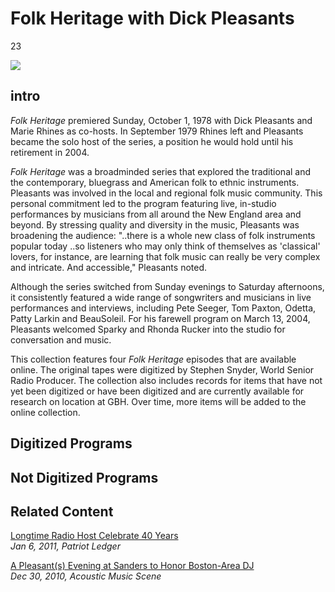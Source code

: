 # Folk Heritage with Dick Pleasants

23

![](https://s3.amazonaws.com/openvault.wgbh.org/special_collections/folk_heritage/folk_heritage.jpg)

## intro

*Folk Heritage* premiered Sunday, October 1, 1978 with Dick Pleasants and Marie Rhines as co-hosts. In September 1979 Rhines left and Pleasants became the solo host of the series, a position he would hold until his retirement in 2004.

*Folk Heritage* was a broadminded series that explored the traditional and the contemporary, bluegrass and American folk to ethnic instruments. Pleasants was involved in the local and regional folk music community. This personal commitment led to the program featuring live, in-studio performances by musicians from all around the New England area and beyond. By stressing quality and diversity in the music, Pleasants was broadening the audience: "..there is a whole new class of folk instruments popular today ..so listeners who may only think of themselves as 'classical' lovers, for instance, are learning that folk music can really be very complex and intricate. And accessible," Pleasants noted.

Although the series switched from Sunday evenings to Saturday afternoons, it consistently featured a wide range of songwriters and musicians in live performances and interviews, including Pete Seeger, Tom Paxton, Odetta, Patty Larkin and BeauSoleil. For his farewell program on March 13, 2004, Pleasants welcomed Sparky and Rhonda Rucker into the studio for conversation and music.

This collection features four *Folk Heritage* episodes that are available online. The original tapes were digitized by Stephen Snyder, World Senior Radio Producer. The collection also includes records for items that have not yet been digitized or have been digitized and are currently available for research on location at GBH. Over time, more items will be added to the online collection.

## Digitized Programs

[](http://localhost:3000/catalog?f[special_collection_tags][]=folk-heritage_program)

## Not Digitized Programs

[](http://localhost:3000/catalog?f[special_collection_tags][]=folk-heritage_not_digitized_program)

## Related Content

[Longtime Radio Host Celebrate 40 Years](https://www.patriotledger.com/entertainment/x2026719765/Longtime-radio-host-celebrates-40-years)<br>
*Jan 6, 2011, Patriot Ledger*

[A Pleasant(s) Evening at Sanders to Honor Boston-Area DJ](http://acousticmusicscene.com/2010/12/30/a-pleasants-evening-at-sanders-to-honor-boston-area-dj/)<br>
*Dec 30, 2010, Acoustic Music Scene*

